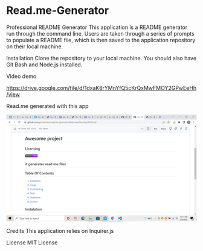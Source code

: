 
# Read.me-Generator

Professional README Generator
This application is a README generator run through the command line. Users are taken through a series of prompts to populate a README file, which is then saved to the application repository on their local machine.


Installation
Clone the repository to your local machine. You should also have Git Bash and Node.js installed.

Video demo

https://drive.google.com/file/d/1dxaK8rYMnYfQ5cKrQxMwFMOY2GPwEeHh/view

Read.me generated with this app

![alt-text](https://github.com/geicibarham/read.me-generator/blob/main/Develop/Screenshot%20(61).png)

Credits
This application relies on Inquirer.js

License
MIT License
